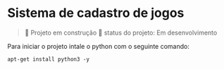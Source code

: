 <h1>Sistema de cadastro de jogos</h1>


> :construction: Projeto em construção :construction:
>status do projeto: Em desenvolvimento

Para iniciar o projeto intale o python com o seguinte comando:
```
apt-get install python3 -y
```
